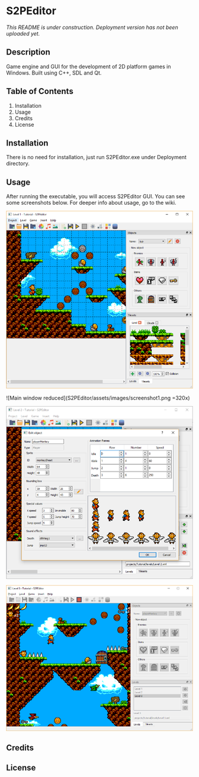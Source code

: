 # S2PEditor
*This README is under construction. Deployment version has not been uploaded yet.*
## Description
Game engine and GUI for the development of 2D platform games in Windows. Built using C++, SDL and Qt. 
## Table of Contents
1. Installation
1. Usage
1. Credits
1. License
## Installation
There is no need for installation, just run S2PEditor.exe under Deployment directory.
## Usage
After running the executable, you will access S2PEditor GUI. You can see some screenshots below. For deeper info about usage, go to the wiki.

![Main window](S2PEditor/assets/images/screenshot1.png)

![Main window reduced](S2PEditor/assets/images/screenshot1.png =320x)

![Creating a player object](S2PEditor/assets/images/screenshot2.png)

![Testing a level](S2PEditor/assets/images/screenshot3.png)

## Credits
## License



